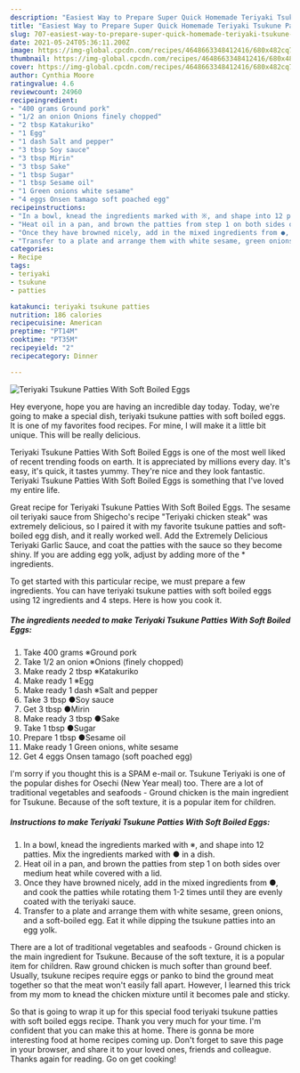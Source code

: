 ```yaml
---
description: "Easiest Way to Prepare Super Quick Homemade Teriyaki Tsukune Patties With Soft Boiled Eggs"
title: "Easiest Way to Prepare Super Quick Homemade Teriyaki Tsukune Patties With Soft Boiled Eggs"
slug: 707-easiest-way-to-prepare-super-quick-homemade-teriyaki-tsukune-patties-with-soft-boiled-eggs
date: 2021-05-24T05:36:11.200Z
image: https://img-global.cpcdn.com/recipes/4648663348412416/680x482cq70/teriyaki-tsukune-patties-with-soft-boiled-eggs-recipe-main-photo.jpg
thumbnail: https://img-global.cpcdn.com/recipes/4648663348412416/680x482cq70/teriyaki-tsukune-patties-with-soft-boiled-eggs-recipe-main-photo.jpg
cover: https://img-global.cpcdn.com/recipes/4648663348412416/680x482cq70/teriyaki-tsukune-patties-with-soft-boiled-eggs-recipe-main-photo.jpg
author: Cynthia Moore
ratingvalue: 4.6
reviewcount: 24960
recipeingredient:
- "400 grams Ground pork"
- "1/2 an onion Onions finely chopped"
- "2 tbsp Katakuriko"
- "1 Egg"
- "1 dash Salt and pepper"
- "3 tbsp Soy sauce"
- "3 tbsp Mirin"
- "3 tbsp Sake"
- "1 tbsp Sugar"
- "1 tbsp Sesame oil"
- "1 Green onions white sesame"
- "4 eggs Onsen tamago soft poached egg"
recipeinstructions:
- "In a bowl, knead the ingredients marked with ※, and shape into 12 patties. Mix the ingredients marked with ● in a dish."
- "Heat oil in a pan, and brown the patties from step 1 on both sides over medium heat while covered with a lid."
- "Once they have browned nicely, add in the mixed ingredients from ●, and cook the patties while rotating them 1-2 times until they are evenly coated with the teriyaki sauce."
- "Transfer to a plate and arrange them with white sesame, green onions, and a soft-boiled egg.  Eat it while dipping the tsukune patties into an egg yolk."
categories:
- Recipe
tags:
- teriyaki
- tsukune
- patties

katakunci: teriyaki tsukune patties 
nutrition: 186 calories
recipecuisine: American
preptime: "PT14M"
cooktime: "PT35M"
recipeyield: "2"
recipecategory: Dinner

---
```



![Teriyaki Tsukune Patties With Soft Boiled Eggs](https://img-global.cpcdn.com/recipes/4648663348412416/680x482cq70/teriyaki-tsukune-patties-with-soft-boiled-eggs-recipe-main-photo.jpg)

Hey everyone, hope you are having an incredible day today. Today, we're going to make a special dish, teriyaki tsukune patties with soft boiled eggs. It is one of my favorites food recipes. For mine, I will make it a little bit unique. This will be really delicious.

Teriyaki Tsukune Patties With Soft Boiled Eggs is one of the most well liked of recent trending foods on earth. It is appreciated by millions every day. It's easy, it's quick, it tastes yummy. They're nice and they look fantastic. Teriyaki Tsukune Patties With Soft Boiled Eggs is something that I've loved my entire life.

Great recipe for Teriyaki Tsukune Patties With Soft Boiled Eggs. The sesame oil teriyaki sauce from Shigecho&#39;s recipe &#34;Teriyaki chicken steak&#34; was extremely delicious, so I paired it with my favorite tsukune patties and soft-boiled egg dish, and it really worked well. Add the Extremely Delicious Teriyaki Garlic Sauce, and coat the patties with the sauce so they become shiny. If you are adding egg yolk, adjust by adding more of the * ingredients.


To get started with this particular recipe, we must prepare a few ingredients. You can have teriyaki tsukune patties with soft boiled eggs using 12 ingredients and 4 steps. Here is how you cook it.

<!--inarticleads1-->

##### The ingredients needed to make Teriyaki Tsukune Patties With Soft Boiled Eggs:

1. Take 400 grams ※Ground pork
1. Take 1/2 an onion ※Onions (finely chopped)
1. Make ready 2 tbsp ※Katakuriko
1. Make ready 1 ※Egg
1. Make ready 1 dash ※Salt and pepper
1. Take 3 tbsp ●Soy sauce
1. Get 3 tbsp ●Mirin
1. Make ready 3 tbsp ●Sake
1. Take 1 tbsp ●Sugar
1. Prepare 1 tbsp ●Sesame oil
1. Make ready 1 Green onions, white sesame
1. Get 4 eggs Onsen tamago (soft poached egg)


I&#39;m sorry if you thought this is a SPAM e-mail or. Tsukune Teriyaki is one of the popular dishes for Osechi (New Year meal) too. There are a lot of traditional vegetables and seafoods - Ground chicken is the main ingredient for Tsukune. Because of the soft texture, it is a popular item for children. 

<!--inarticleads2-->

##### Instructions to make Teriyaki Tsukune Patties With Soft Boiled Eggs:

1. In a bowl, knead the ingredients marked with ※, and shape into 12 patties. Mix the ingredients marked with ● in a dish.
1. Heat oil in a pan, and brown the patties from step 1 on both sides over medium heat while covered with a lid.
1. Once they have browned nicely, add in the mixed ingredients from ●, and cook the patties while rotating them 1-2 times until they are evenly coated with the teriyaki sauce.
1. Transfer to a plate and arrange them with white sesame, green onions, and a soft-boiled egg.  Eat it while dipping the tsukune patties into an egg yolk.


There are a lot of traditional vegetables and seafoods - Ground chicken is the main ingredient for Tsukune. Because of the soft texture, it is a popular item for children. Raw ground chicken is much softer than ground beef. Usually, tsukune recipes require eggs or panko to bind the ground meat together so that the meat won&#39;t easily fall apart. However, I learned this trick from my mom to knead the chicken mixture until it becomes pale and sticky. 

So that is going to wrap it up for this special food teriyaki tsukune patties with soft boiled eggs recipe. Thank you very much for your time. I'm confident that you can make this at home. There is gonna be more interesting food at home recipes coming up. Don't forget to save this page in your browser, and share it to your loved ones, friends and colleague. Thanks again for reading. Go on get cooking!
